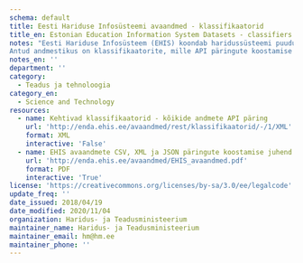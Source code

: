 ```yaml
---
schema: default
title: Eesti Hariduse Infosüsteemi avaandmed - klassifikaatorid
title_en: Estonian Education Information System Datasets - classifiers
notes: "Eesti Hariduse Infosüsteem (EHIS) koondab haridussüsteemi puudutavaid andmeid. Register sisaldab andmeid õppeasutuse, õpilaste, õpetajate/õppejõudude, lõpudokumentide, õpikute ja õppekavade kohta. Kõige vanemad andmed on aastast 2004. Kõik EHISe avalikud andmed on kättesaadavad portaalist ja API kaudu (väljundformaadid CSV, XML, JSON). API kasutamise juhend on lisatud täiendava <a href='http://enda.ehis.ee/avaandmed/EHIS_avaandmed.pdf'>failina</a>. 
Antud andmestikus on klassifikaatorite, mille API päringute koostamise kohta on info alapeatükis 2.4. Klassifikaatorite avaandmete päring võimaldab pärida klassifikaatori elemente klassifikaatori koodi järgi. Lisaks on võimalik määrata, kas päritakse kehtivaid või ka kehtetuid klassifikaatori elemente."
notes_en: ''
department: ''
category:
  - Teadus ja tehnoloogia
category_en:
  - Science and Technology
resources:
  - name: Kehtivad klassifikaatorid - kõikide andmete API päring
    url: 'http://enda.ehis.ee/avaandmed/rest/klassifikaatorid/-/1/XML'
    format: XML
    interactive: 'False'
  - name: EHIS avaandmete CSV, XML ja JSON päringute koostamise juhend
    url: 'http://enda.ehis.ee/avaandmed/EHIS_avaandmed.pdf'
    format: PDF
    interactive: 'True'
license: 'https://creativecommons.org/licenses/by-sa/3.0/ee/legalcode'
update_freq: ''
date_issued: 2018/04/19
date_modified: 2020/11/04
organization: Haridus- ja Teadusministeerium
maintainer_name: Haridus- ja Teadusministeerium
maintainer_email: hm@hm.ee
maintainer_phone: ''
---
```


